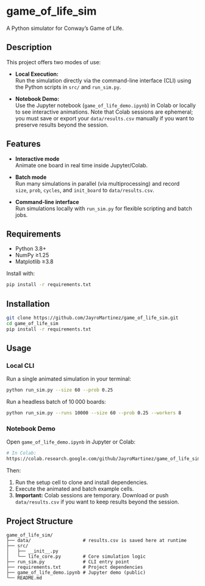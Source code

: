 # game_of_life_sim

A Python simulator for Conway’s Game of Life.

## Description

This project offers two modes of use:

- **Local Execution:**  
  Run the simulation directly via the command-line interface (CLI) using the Python scripts in `src/` and `run_sim.py`.

- **Notebook Demo:**  
  Use the Jupyter notebook (`game_of_life_demo.ipynb`) in Colab or locally to see interactive animations. Note that Colab sessions are ephemeral; you must save or export your `data/results.csv` manually if you want to preserve results beyond the session.

## Features

- **Interactive mode**  
  Animate one board in real time inside Jupyter/Colab.

- **Batch mode**  
  Run many simulations in parallel (via multiprocessing) and record  
  `size`, `prob`, `cycles`, and `init_board` to `data/results.csv`.

- **Command-line interface**  
  Run simulations locally with `run_sim.py` for flexible scripting and batch jobs.

## Requirements

- Python 3.8+  
- NumPy ≥1.25  
- Matplotlib ≥3.8  

Install with:

```bash
pip install -r requirements.txt
```

## Installation

```bash
git clone https://github.com/JayroMartinez/game_of_life_sim.git
cd game_of_life_sim
pip install -r requirements.txt
```

## Usage

### Local CLI

Run a single animated simulation in your terminal:

```bash
python run_sim.py --size 60 --prob 0.25
```

Run a headless batch of 10 000 boards:

```bash
python run_sim.py --runs 10000 --size 60 --prob 0.25 --workers 8
```

### Notebook Demo

Open `game_of_life_demo.ipynb` in Jupyter or Colab:

```bash
# In Colab:
https://colab.research.google.com/github/JayroMartinez/game_of_life_sim/blob/main/game_of_life_sim.ipynb
```

Then:
1. Run the setup cell to clone and install dependencies.  
2. Execute the animated and batch example cells.  
3. **Important:** Colab sessions are temporary. Download or push `data/results.csv` if you want to keep results beyond the session.

## Project Structure

```
game_of_life_sim/
├── data/                   # results.csv is saved here at runtime
├── src/
│   ├── __init__.py
│   └── life_core.py        # Core simulation logic
├── run_sim.py              # CLI entry point
├── requirements.txt        # Project dependencies
├── game_of_life_demo.ipynb # Jupyter demo (public)
└── README.md
```

